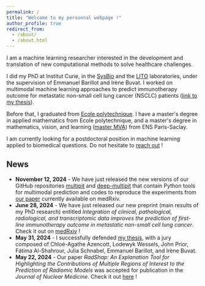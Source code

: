 ```yaml
---
permalink: /
title: "Welcome to my personnal webpage !"
author_profile: true
redirect_from: 
  - /about/
  - /about.html
---
```


I am a machine learning researcher interested in the development and translation of new computational methods to solve healthcare challenges.

I did my PhD at Institut Curie, in the [SysBio](https://institut-curie.org/team/barillot) and the [LITO](https://www.lito-web.fr/en/) laboratories, under the supervision of Emmanuel Barillot and Irène Buvat. I worked on multimodal machine learning approaches to predict immunotherapy outcome for metastatic non-small cell lung cancer (NSCLC) patients ([link to my thesis](https://theses.hal.science/tel-04708324)).

Before that, I graduated from [Ecole polytechnique](https://programmes.polytechnique.edu/en/ingenieur-polytechnicien-program/ingenieur-polytechnicien-program). I have a master's degree in applied mathematics from Ecole polytechnique, and a master's degree in mathematics, vision, and learning ([master MVA](https://www.master-mva.com/)) from ENS Paris-Saclay.

I am currently looking for a postdoctoral position in machine learning applied to biomedical questions. Do not hesitate to <a href="mailto:nicolas.captier[at]curie.fr">reach out</a> !


News
----
* **November 12, 2024** - We have just released the new versions of our GitHub repositories [multipit](https://github.com/sysbio-curie/multipit) and [deep-multipit](https://github.com/sysbio-curie/deep-multipit) that contain Python tools for multimodal prediction and codes to reproduce the experiments from [our paper](https://doi.org/10.1101/2024.06.27.24309583) currently available on medRxiv.
* **June 28, 2024** - We have just released our new preprint (main results of my PhD research) entitled *Integration of clinical, pathological, radiological, and transcriptomic data improves the prediction of first-line immunotherapy outcome in metastatic non-small cell lung cancer*. Check it out on [medRxiv](https://doi.org/10.1101/2024.06.27.24309583) !
* **May 31, 2024** - I successfully defended [my thesis](https://theses.hal.science/tel-04708324), with a jury composed of Chloé-Agathe Azencott, Lodewyk Wessels, John Prior, Fátima Al-Shahrour, Julia Schnabel, Emmanuel Barillot, and Irène Buvat.
* **May 22, 2024** - Our paper *RadShap: An Explanation Tool for Highlighting the Contributions of Multiple Regions of Interest to the Prediction of Radiomic Models* was accepted for publication in the *Journal of Nuclear Medicine*. Check it out [here](https://doi.org/10.2967/jnumed.124.267434) !